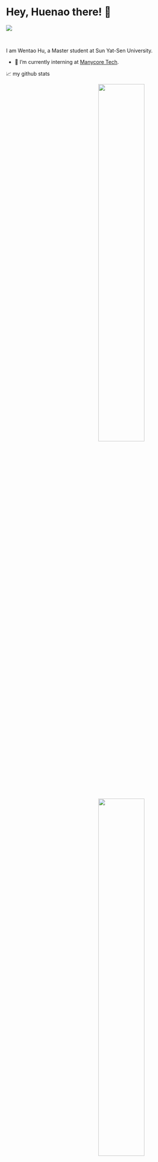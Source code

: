 # Hey, Huenao there! 👋

![](https://visitor-badge.glitch.me/badge?page_id=ValensHu.ValensHu)

<br />

I am Wentao Hu, a Master student at Sun Yat-Sen University.

- 🔭 I’m currently interning at [Manycore Tech](https://www.coohom.com/?hl=zh-CN).

📈 my github stats

[<img align="right" width="50%" src="https://github-readme-stats.vercel.app/api?username=Huenao&theme=dark&show_icons=true">](https://metrics.lecoq.io/Huenao#gh-dark-mode-only)
[<img align="right" width="50%" src="https://github-readme-stats.vercel.app/api?username=Huenao&show_icons=true">](https://metrics.lecoq.io/Huenao#gh-light-mode-only)
